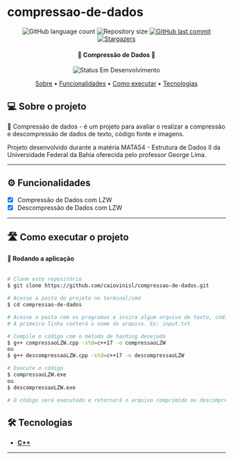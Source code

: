 # compressao-de-dados

<p align="center">
  <img alt="GitHub language count" src="https://img.shields.io/github/languages/count/caiovinisl/compressao-de-dados?color=%2304D361">

  <img alt="Repository size" src="https://img.shields.io/github/repo-size/caiovinisl/compressao-de-dados">
  
  <a href="https://github.com/caiovinisl/metodos-hashing/commits/main">
    <img alt="GitHub last commit" src="https://img.shields.io/github/last-commit/caiovinisl/compressao-de-dados">
  </a>
   
   <a href="https://github.com/caiovinisl/metodos-hashing/stargazers">
    <img alt="Stargazers" src="https://img.shields.io/github/stars/caiovinisl/compressao-de-dados?style=social">
  </a>
  
 
</p>

<h4 align="center"> 
	🚧 Compressão de Dados 🚧
</h4>

<p align="center">
	<img alt="Status Em Desenvolvimento" src="https://img.shields.io/badge/STATUS-EM%20DESENVOLVIMENTO-green">
	<!-- <img alt="Status Concluído" src="https://img.shields.io/badge/STATUS-CONCLU%C3%8DDO-brightgreen"> -->
</p>

<p align="center">
 <a href="#-sobre-o-projeto">Sobre</a> •
 <a href="#-funcionalidades">Funcionalidades</a> •
 <a href="#-como-executar-o-projeto">Como executar</a> • 
 <a href="#-tecnologias">Tecnologias</a>
</p>

## 💻 Sobre o projeto

📄 Compressão de dados - é um projeto para avaliar o realizar a compressão e descompressão de dados de texto, código fonte e imagens.

Projeto desenvolvido durante a matéria MATA54 - Estrutura de Dados II da Universidade Federal da Bahia oferecida pelo professor George Lima.

---

## ⚙️ Funcionalidades

- [x] Compressão de Dados com LZW
- [x] Descompressão de Dados com LZW

---

## 🛣️ Como executar o projeto

#### 🎲 Rodando a aplicação

```bash

# Clone este repositório
$ git clone https://github.com/caiovinisl/compressao-de-dados.git

# Acesse a pasta do projeto no terminal/cmd
$ cd compressao-de-dados

# Acesse a pasta com os programas e insira algum arquivo de texto, código fonte ou imagem no diretório '/entradas'.
# A primeira linha conterá o nome do arquivo. Ex: input.txt

# Compile o código com o método de hashing desejado
$ g++ compressaoLZW.cpp -std=c++17 -o compressaoLZW
ou
$ g++ descompressaoLZW.cpp -std=c++17 -o descompressaoLZW

# Execute o código
$ compressaoLZW.exe
ou
$ descompressaoLZW.exe

# O código será executado e retornará o arquivo comprimido ou descompremido no diretório '/saidas'. Ex: input-compressed.txt

```

## 🛠 Tecnologias

- **[C++](https://cplusplus.com/)**

---
